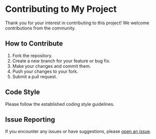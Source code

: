 # Contributing to My Project

Thank you for your interest in contributing to this project! We welcome contributions from the community.

## How to Contribute

1. Fork the repository.
2. Create a new branch for your feature or bug fix.
3. Make your changes and commit them.
4. Push your changes to your fork.
5. Submit a pull request.

## Code Style

Please follow the established coding style guidelines.

## Issue Reporting

If you encounter any issues or have suggestions, please [open an issue](../../issues).
